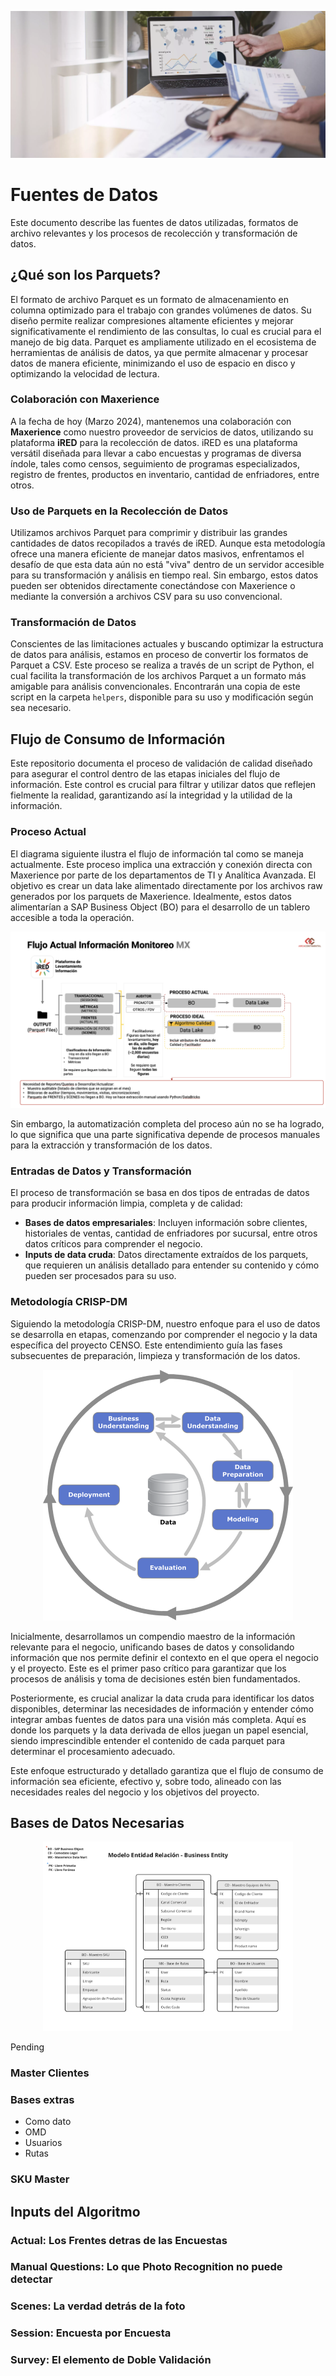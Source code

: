 ![Fuentes de Datos](../src/fuentes_datos.png)

# Fuentes de Datos

Este documento describe las fuentes de datos utilizadas, formatos de archivo relevantes y los procesos de recolección y transformación de datos.

## ¿Qué son los Parquets?

El formato de archivo Parquet es un formato de almacenamiento en columna optimizado para el trabajo con grandes volúmenes de datos. Su diseño permite realizar compresiones altamente eficientes y mejorar significativamente el rendimiento de las consultas, lo cual es crucial para el manejo de big data. Parquet es ampliamente utilizado en el ecosistema de herramientas de análisis de datos, ya que permite almacenar y procesar datos de manera eficiente, minimizando el uso de espacio en disco y optimizando la velocidad de lectura.

### Colaboración con Maxerience

A la fecha de hoy (Marzo 2024), mantenemos una colaboración con **Maxerience** como nuestro proveedor de servicios de datos, utilizando su plataforma **iRED** para la recolección de datos. iRED es una plataforma versátil diseñada para llevar a cabo encuestas y programas de diversa índole, tales como censos, seguimiento de programas especializados, registro de frentes, productos en inventario, cantidad de enfriadores, entre otros.

### Uso de Parquets en la Recolección de Datos

Utilizamos archivos Parquet para comprimir y distribuir las grandes cantidades de datos recopilados a través de iRED. Aunque esta metodología ofrece una manera eficiente de manejar datos masivos, enfrentamos el desafío de que esta data aún no está "viva" dentro de un servidor accesible para su transformación y análisis en tiempo real. Sin embargo, estos datos pueden ser obtenidos directamente conectándose con Maxerience o mediante la conversión a archivos CSV para su uso convencional.

### Transformación de Datos

Conscientes de las limitaciones actuales y buscando optimizar la estructura de datos para análisis, estamos en proceso de convertir los formatos de Parquet a CSV. Este proceso se realiza a través de un script de Python, el cual facilita la transformación de los archivos Parquet a un formato más amigable para análisis convencionales. Encontrarán una copia de este script en la carpeta `helpers`, disponible para su uso y modificación según sea necesario.

## Flujo de Consumo de Información

Este repositorio documenta el proceso de validación de calidad diseñado para asegurar el control dentro de las etapas iniciales del flujo de información. Este control es crucial para filtrar y utilizar datos que reflejen fielmente la realidad, garantizando así la integridad y la utilidad de la información.

### Proceso Actual

El diagrama siguiente ilustra el flujo de información tal como se maneja actualmente. Este proceso implica una extracción y conexión directa con Maxerience por parte de los departamentos de TI y Analítica Avanzada. El objetivo es crear un data lake alimentado directamente por los archivos raw generados por los parquets de Maxerience. Idealmente, estos datos alimentarían a SAP Business Object (BO) para el desarrollo de un tablero accesible a toda la operación.

![Flujo de Consumo de Data](../src/flujo_de_informacion.png)

Sin embargo, la automatización completa del proceso aún no se ha logrado, lo que significa que una parte significativa depende de procesos manuales para la extracción y transformación de los datos.

### Entradas de Datos y Transformación

El proceso de transformación se basa en dos tipos de entradas de datos para producir información limpia, completa y de calidad:

- **Bases de datos empresariales**: Incluyen información sobre clientes, historiales de ventas, cantidad de enfriadores por sucursal, entre otros datos críticos para comprender el negocio.
- **Inputs de data cruda**: Datos directamente extraídos de los parquets, que requieren un análisis detallado para entender su contenido y cómo pueden ser procesados para su uso.

### Metodología CRISP-DM

Siguiendo la metodología CRISP-DM, nuestro enfoque para el uso de datos se desarrolla en etapas, comenzando por comprender el negocio y la data específica del proyecto CENSO. Este entendimiento guía las fases subsecuentes de preparación, limpieza y transformación de los datos.

<p align="center">
  <img src="../src/crisp_dm.png" alt="Diagrama de Metodología CRISP-DM" width="400">
</p>

Inicialmente, desarrollamos un compendio maestro de la información relevante para el negocio, unificando bases de datos y consolidando información que nos permite definir el contexto en el que opera el negocio y el proyecto. Este es el primer paso crítico para garantizar que los procesos de análisis y toma de decisiones estén bien fundamentados.

Posteriormente, es crucial analizar la data cruda para identificar los datos disponibles, determinar las necesidades de información y entender cómo integrar ambas fuentes de datos para una visión más completa. Aquí es donde los parquets y la data derivada de ellos juegan un papel esencial, siendo imprescindible entender el contenido de cada parquet para determinar el procesamiento adecuado.

Este enfoque estructurado y detallado garantiza que el flujo de consumo de información sea eficiente, efectivo y, sobre todo, alineado con las necesidades reales del negocio y los objetivos del proyecto.

## Bases de Datos Necesarias

<p align="center">
  <a href="../src/business_entity.png">
    <img src="../src/business_entity.png" alt="Diagrama Entidad Relación de Data del Negocio" width="400">
  </a>
</p>

Pending

### Master Clientes

### Bases extras

- Como dato
- OMD
- Usuarios
- Rutas

### SKU Master

## Inputs del Algoritmo

### Actual: Los Frentes detras de las Encuestas

### Manual Questions: Lo que Photo Recognition no puede detectar

### Scenes: La verdad detrás de la foto

### Session: Encuesta por Encuesta

### Survey: El elemento de Doble Validación
